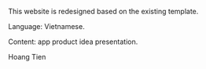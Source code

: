 This website is redesigned based on the existing template.

Language: Vietnamese.

Content: app product idea presentation.


Hoang Tien
